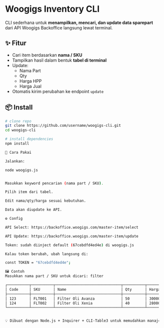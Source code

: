 # Woogigs Inventory CLI

CLI sederhana untuk **menampilkan, mencari, dan update data sparepart** dari API Woogigs Backoffice langsung lewat terminal.

## ✨ Fitur
- Cari item berdasarkan **nama / SKU**
- Tampilkan hasil dalam bentuk **tabel di terminal**
- Update:
  - Nama Part
  - Qty
  - Harga HPP
  - Harga Jual
- Otomatis kirim perubahan ke endpoint `update`

## 📦 Install
```bash
# clone repo
git clone https://github.com/username/woogigs-cli.git
cd woogigs-cli

# install dependencies
npm install

🚀 Cara Pakai

Jalankan:

node woogigs.js


Masukkan keyword pencarian (nama part / SKU).

Pilih item dari tabel.

Edit nama/qty/harga sesuai kebutuhan.

Data akan diupdate ke API.

⚙️ Config

API Select: https://backoffice.woogigs.com/master-item/select

API Update: https://backoffice.woogigs.com/master-item/update

Token: sudah diinject default (67cebdfd4ed4e) di woogigs.js

Kalau token berubah, ubah langsung di:

const TOKEN = "67cebdfd4ed4e";

🖼️ Contoh
Masukkan nama part / SKU untuk dicari: filter

┌──────────┬──────────┬──────────────────────────────┬──────────┬───────────────┬───────────────┐
│ Code     │ SKU      │ Name                         │ Qty      │ Harga HPP     │ Harga Jual    │
├──────────┼──────────┼──────────────────────────────┼──────────┼───────────────┼───────────────┤
│ 123      │ FLT001   │ Filter Oli Avanza            │ 50       │ 30000         │ 45000         │
│ 124      │ FLT002   │ Filter Oli Xenia             │ 40       │ 28000         │ 42000         │
└──────────┴──────────┴──────────────────────────────┴──────────┴───────────────┴───────────────┘


💡 Dibuat dengan Node.js + Inquirer + CLI-Table3 untuk memudahkan manajemen sparepart bengkel langsung via terminal.
